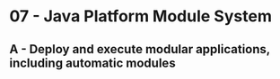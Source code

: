 # 07 - Java Platform Module System
## A - Deploy and execute modular applications, including automatic modules

### 
